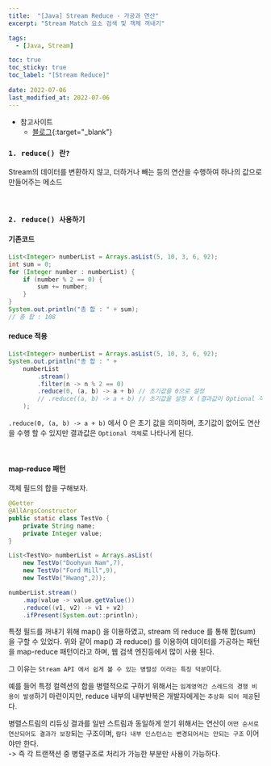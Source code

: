 ```yaml
---
title:  "[Java] Stream Reduce - 가공과 연산"
excerpt: "Stream Match 요소 검색 및 객체 꺼내기"

tags:
  - [Java, Stream]

toc: true
toc_sticky: true
toc_label: "[Stream Reduce]"
 
date: 2022-07-06
last_modified_at: 2022-07-06
---
```


- 참고사이트
  - [블로그](https://doohyun.tistory.com/35?category=592214){:target="_blank"}


### ``1. reduce() 란?``

Stream의 데이터를 변환하지 않고, 더하거나 빼는 등의 연산을 수행하여 하나의 값으로 만들어주는 메소드

<br>

### ``2. reduce() 사용하기``

#### 기존코드

```java
List<Integer> numberList = Arrays.asList(5, 10, 3, 6, 92);
int sum = 0;
for (Integer number : numberList) {
	if (number % 2 == 0) {
		sum += number;
	}
}
System.out.println("총 합 : " + sum);
// 총 합 : 108
```

#### reduce 적용

```java
List<Integer> numberList = Arrays.asList(5, 10, 3, 6, 92);
System.out.println("총 합 : " + 
	numberList
		.stream()
		.filter(n -> n % 2 == 0)
		.reduce(0, (a, b) -> a + b) // 초기값을 0으로 설정
		// .reduce((a, b) -> a + b) // 초기값을 설정 X (결과값이 Optional 객체)
	);
```

`.reduce(0, (a, b) -> a + b)` 에서  0 은 초기 값을 의미하며, 초기값이 없어도 연산을 수행 할 수 있지만 결과값은 `Optional 객체`로 나타나게 된다.

<br>

#### map-reduce 패턴

객체 필드의 합을 구해보자.

```java
@Getter
@AllArgsConstructor
public static class TestVo {
	private String name;
	private Integer value;
}

List<TestVo> numberList = Arrays.asList(
	new TestVo("Doohyun Nam",7), 
	new TestVo("Ford Mill",9), 
	new TestVo("Hwang",2));

numberList.stream()
	.map(value -> value.getValue())
	.reduce((v1, v2) -> v1 + v2)
	.ifPresent(System.out::println);
```

특정 필드를 꺼내기 위해 map() 을 이용하였고, stream 의 reduce 를 통해 합(sum) 을 구할 수 있었다. 위와 같이 map() 과 reduce() 를 이용하여 데이터를 가공하는 패턴을 map-reduce 패턴이라고 하며, 웹 검색 엔진등에서 많이 사용 된다.
<br>

그 이유는 `Stream API 에서 쉽게 볼 수 있는 병렬성 이라는 특징 덕분`이다. <br>

예를 들어 특정 컬렉션의 합을 병렬적으로 구하기 위해서는 `임계영역간 스레드의 경쟁 비용이 발생`하기 마련이지만, reduce 내부의 내부반복은 개발자에게는 `추상화 되어 제공`된다. <br>

병렬스트림의 리듀싱 결과를 일반 스트림과 동일하게 얻기 위해서는 연산이 `어떤 순서로 연산되어도 결과가 보장`되는 구조이며, `람다 내부 인스턴스는 변경되어서는 안되는 구조` 이어야만 한다. <br>
-> 즉 각 트랜잭션 중 병렬구조로 처리가 가능한 부분만 사용이 가능하다.